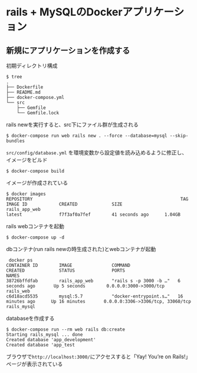 # rails + MySQLのDockerアプリケーション
## 新規にアプリケーションを作成する
初期ディレクトリ構成
```
$ tree
.
├── Dockerfile
├── README.md
├── docker-compose.yml
└── src
    ├── Gemfile
    └── Gemfile.lock
```
rails newを実行すると、src下にファイル群が生成される
```
$ docker-compose run web rails new . --force --database=mysql --skip-bundles
```
`src/config/database.yml` を環境変数から設定値を読み込めるように修正し、イメージをビルド
```
$ docker-compose build
```
イメージが作成されている
```
$ docker images
REPOSITORY                                                        TAG                 IMAGE ID            CREATED             SIZE
rails_app_web                                                     latest              f7f3af0a7fef        41 seconds ago      1.04GB
```
rails webコンテナを起動
```
$ docker-compose up -d
```
dbコンテナ(run rails newの時生成された)とwebコンテナが起動
```
 docker ps
CONTAINER ID        IMAGE               COMMAND                  CREATED             STATUS              PORTS                               NAMES
38726bffdfab        rails_app_web       "rails s -p 3000 -b …"   6 seconds ago       Up 5 seconds        0.0.0.0:3000->3000/tcp              rails_web
c6d18acd5535        mysql:5.7           "docker-entrypoint.s…"   16 minutes ago      Up 16 minutes       0.0.0.0:3306->3306/tcp, 33060/tcp   rails_mysql
```
databaseを作成する
```
$ docker-compose run --rm web rails db:create
Starting rails_mysql ... done
Created database 'app_development'
Created database 'app_test
```
ブラウザで`http://localhost:3000/`にアクセスすると「Yay! You’re on Rails!」ページが表示されている
